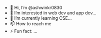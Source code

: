 - 👋 Hi, I’m @ashwinkr0830
- 👀 I’m interested in web dev and app dev...
- 🌱 I’m currently learning CSE...
- 📫 How to reach me 
- ⚡ Fun fact: ...

<!---
ashwinkr0830/ashwinkr0830 is a ✨ special ✨ repository because its `README.md` (this file) appears on your GitHub profile.
You can click the Preview link to take a look at your changes.
--->
